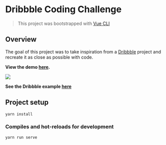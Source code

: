 # Dribbble Coding Challenge

> This project was bootstrapped with [Vue CLI](https://cli.vuejs.org/)

## Overview

The goal of this project was to take inspiration from a [Dribbble]() project and recreate it as close as possible with code.

**View the demo [here](https://rodleviton.github.io/rp-mogul/).**

<img src="screenshot.gif" />

**See the Dribbble example [here](https://dribbble.com/shots/3982621)**

## Project setup

```
yarn install
```

### Compiles and hot-reloads for development

```
yarn run serve
```
